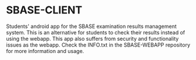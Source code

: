 # SBASE-CLIENT
Students' android app for the SBASE examination results management system. This is an alternative for students to check their results instead of using the webapp. This app also suffers from security and functionality issues as the webapp. Check the INFO.txt in the SBASE-WEBAPP repository for more information and usage.

